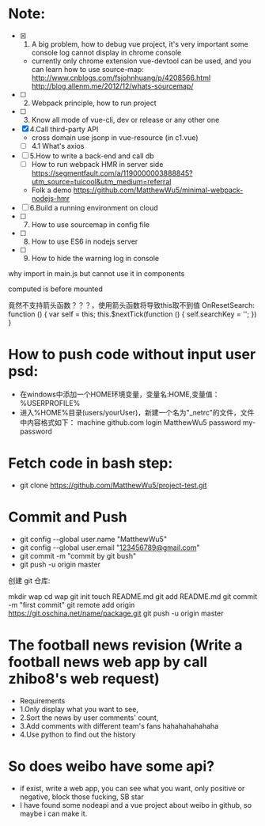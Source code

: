 # Note:
- [x] 1. A big problem, how to debug vue project, it's very important some console log cannot display in chrome console
  - currently only chrome extension vue-devtool can be used, and you can learn how to use source-map: http://www.cnblogs.com/fsjohnhuang/p/4208566.html
http://blog.allenm.me/2012/12/whats-sourcemap/
- [ ] 2. Webpack principle, how to run project
- [ ] 3. Know all mode of vue-cli, dev or release or any other one
- [x] 4.Call third-party API
  - cross domain use jsonp in vue-resource (in c1.vue)
  - [ ] 4.1 What's axios 
- [ ] 5.How to write a back-end and call db
  - [ ] How to run webpack HMR in server side https://segmentfault.com/a/1190000003888845?utm_source=tuicool&utm_medium=referral
  - Folk a demo https://github.com/MatthewWu5/minimal-webpack-nodejs-hmr
- [ ] 6.Build a running environment on cloud
- [ ] 7. How to use sourcemap in config file
- [ ] 8. How to use ES6 in nodejs server
- [ ] 9. How to hide the warning log in console

why import in main.js but cannot use it in components

computed is before mounted 

竟然不支持箭头函数？？？，使用箭头函数将导致this取不到值
OnResetSearch: function () {
      var self = this;
      this.$nextTick(function () {
        self.searchKey = '';
      })
    }
    
# How to push code without input user psd:
 - 在windows中添加一个HOME环境变量，变量名:HOME,变量值：%USERPROFILE%
 - 进入%HOME%目录(users/yourUser)，新建一个名为"_netrc"的文件，文件中内容格式如下：
machine github.com
login MatthewWu5
password my-password

# Fetch code in bash step:
 - git clone https://github.com/MatthewWu5/project-test.git
# Commit and Push
 - git config --global user.name "MatthewWu5" 
 - git config --global user.email "123456789@gmail.com"
 - git commit -m "commit by git bush"
 - git push -u origin master

创建 git 仓库:

mkdir wap
cd wap
git init
touch README.md
git add README.md
git commit -m "first commit"
git remote add origin https://git.oschina.net/name/package.git
git push -u origin master

 # The football news revision (Write a football news web app by call zhibo8's web request)
 - Requirements
 - 1.Only display what you want to see,
 - 2.Sort the news by user comments' count,
 - 3.Add comments with different team's fans hahahahahahaha
 - 4.Use python to find out the history

 # So does weibo have some api? 
 - if exist, write a web app, you can see what you want, only positive or negative, block those fucking, SB star
 - I have found some nodeapi and a vue project about weibo in github, so maybe i can make it.

